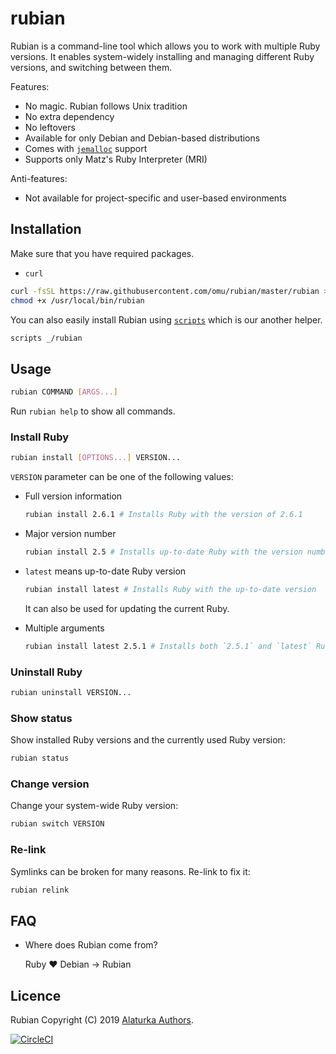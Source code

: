 rubian
======

Rubian is a command-line tool which allows you to work with multiple Ruby versions. It enables system-widely installing
and managing different Ruby versions, and switching between them.

Features:

- No magic. Rubian follows Unix tradition
- No extra dependency
- No leftovers
- Available for only Debian and Debian-based distributions
- Comes with [`jemalloc`](http://jemalloc.net) support
- Supports only Matz's Ruby Interpreter (MRI)

Anti-features:

- Not available for project-specific and user-based environments

Installation
------------

Make sure that you have required packages.

- `curl`

```sh
curl -fsSL https://raw.githubusercontent.com/omu/rubian/master/rubian >/usr/local/bin/rubian
chmod +x /usr/local/bin/rubian
```

You can also easily install Rubian using [`scripts`](https://github.com/omu/omu/blob/master/bin/scripts) which is
our another helper.

```sh
scripts _/rubian
```

Usage
-----

```sh
rubian COMMAND [ARGS...]
```

Run `rubian help` to show all commands.

### Install Ruby

```sh
rubian install [OPTIONS...] VERSION...
```

`VERSION` parameter can be one of the following values:

- Full version information

  ```sh
  rubian install 2.6.1 # Installs Ruby with the version of 2.6.1
  ```

- Major version number

  ```sh
  rubian install 2.5 # Installs up-to-date Ruby with the version numbered as 2.5.x
  ```

- `latest` means up-to-date Ruby version

  ```sh
  rubian install latest # Installs Ruby with the up-to-date version
  ```

  It can also be used for updating the current Ruby.

- Multiple arguments

  ```sh
  rubian install latest 2.5.1 # Installs both `2.5.1` and `latest` Ruby versions and sets the version `2.5.1` as default
  ```

### Uninstall Ruby

```sh
rubian uninstall VERSION...
```

### Show status

Show installed Ruby versions and the currently used Ruby version:

```sh
rubian status
```

### Change version

Change your system-wide Ruby version:

```sh
rubian switch VERSION
```

### Re-link

Symlinks can be broken for many reasons. Re-link to fix it:

```sh
rubian relink
```

FAQ
---

- Where does Rubian come from?

  Ruby :heart: Debian → Rubian

Licence
-------

Rubian Copyright (C) 2019 [Alaturka Authors](https://github.com/alaturka).

[![CircleCI](https://circleci.com/gh/omu/rubian.svg)](https://circleci.com/gh/omu/rubian)
